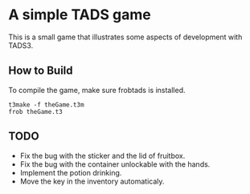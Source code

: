 # A simple TADS game

This is a small game that illustrates some aspects of development with TADS3.

## How to Build

To compile the game, make sure frobtads is installed.

```
t3make -f theGame.t3m
frob theGame.t3
```

## TODO

- Fix the bug with the sticker and the lid of fruitbox.
- Fix the bug with the container unlockable with the hands.
- Implement the potion drinking.
- Move the key in the inventory automaticaly.
